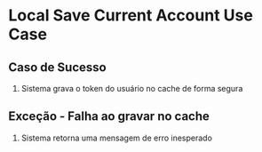 # Local Save Current Account Use Case

## Caso de Sucesso

1. Sistema grava o token do usuário no cache de forma segura

## Exceção - Falha ao gravar no cache

1. Sistema retorna uma mensagem de erro inesperado
